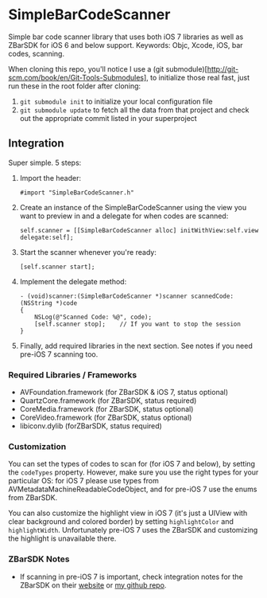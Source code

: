 SimpleBarCodeScanner
====================

Simple bar code scanner library that uses both iOS 7 libraries as well as ZBarSDK for iOS 6 and below support. Keywords: Objc, Xcode, iOS, bar codes, scanning.

When cloning this repo, you'll notice I use a (git submodule)[http://git-scm.com/book/en/Git-Tools-Submodules], to initialize those real fast, just run these in the root folder after cloning:

 1. <code>git submodule init</code> to initialize your local configuration file
 2. <code>git submodule update</code> to fetch all the data from that project and check out the appropriate commit listed in your superproject

## Integration
Super simple. 5 steps:

 1. Import the header:

		#import "SimpleBarCodeScanner.h"

 2. Create an instance of the SimpleBarCodeScanner using the view you want to
   preview in and a delegate for when codes are scanned:

		self.scanner = [[SimpleBarCodeScanner alloc] initWithView:self.view delegate:self];

 3. Start the scanner whenever you're ready:

		[self.scanner start];

 4. Implement the delegate method:

		- (void)scanner:(SimpleBarCodeScanner *)scanner scannedCode:(NSString *)code
		{
			NSLog(@"Scanned Code: %@", code);
			[self.scanner stop];	// If you want to stop the session
		}

 5. Finally, add required libraries in the next section. See notes if you need
   pre-iOS 7 scanning too.

### Required Libraries / Frameworks
 - AVFoundation.framework (for ZBarSDK & iOS 7, status optional)
 - QuartzCore.framework (for ZBarSDK, status required)
 - CoreMedia.framework (for ZBarSDK, status optional)
 - CoreVideo.framework (for ZBarSDK, status optional)
 - libiconv.dylib (forZBarSDK, status required)

### Customization
You can set the types of codes to scan for (for iOS 7 and below), by setting the
<code>codeTypes</code> property. However, make sure you use the right types for
your particular OS: for iOS 7 please use types from AVMetadataMachineReadableCodeObject,
and for pre-iOS 7 use the enums from ZBarSDK.

You can also customize the highlight view in iOS 7 (it's just a UIView with clear background
and colored border) by setting <code>highlightColor</code> and
<code>highlightWidth</code>. Unfortunately pre-iOS 7 uses the ZBarSDK and
customizing the highlight is unavailable there.

### ZBarSDK Notes
 - If scanning in pre-iOS 7 is important, check integration notes for the ZBarSDK 
 on their [website](http://zbar.sourceforge.net/iphone/sdkdoc/install.html) 
 or [my github repo](https://github.com/carlinyuen/ZBarSDKarmv7s).



